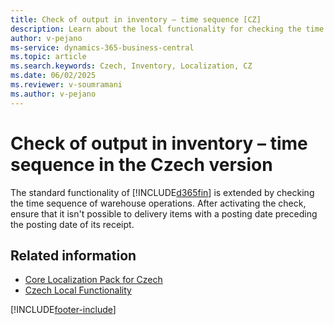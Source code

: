 ```yaml
---
title: Check of output in inventory – time sequence [CZ]
description: Learn about the local functionality for checking the time sequence of inventory outputs in the Czech version of Business Central.
author: v-pejano
ms-service: dynamics-365-business-central
ms.topic: article
ms.search.keywords: Czech, Inventory, Localization, CZ
ms.date: 06/02/2025
ms.reviewer: v-soumramani
ms.author: v-pejano
---
```


# Check of output in inventory – time sequence in the Czech version

The standard functionality of [!INCLUDE[d365fin](../../includes/d365fin_md.md)] is extended by checking the time sequence of warehouse operations. After activating the check, ensure that it isn't possible to delivery items with a posting date preceding the posting date of its receipt.

## Related information

- [Core Localization Pack for Czech](ui-extensions-core-localization-pack-cz.md)  
- [Czech Local Functionality](czech-local-functionality.md)  

[!INCLUDE[footer-include](../../includes/footer-banner.md)]
